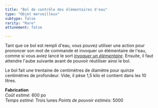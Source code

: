 ```yaml
---
title: "Bol de contrôle des élémentaires d'eau"
type: "Objet merveilleux"
subtype: false
rarity: "Rare"
attunement: false

---
```

Tant que ce bol est rempli d'eau, vous pouvez utiliser une action pour prononcer son mot de commande et invoquer un élémentaire de l'eau, comme si vous aviez lancé le sort [_invoquer un élémentaire_](/grimoire/invoquer-un-elementaire/). Ensuite, il faut attendre l'aube suivante avant de pouvoir réutiliser ainsi le bol.

Le bol fait une trentaine de centimètres de diamètre pour quinze centimètres de profondeur. Vide, il pèse 1,5 kilo et contient dans les 10 litres.  

**Fabrication**  
*Coût estimé*: 600 po  
*Temps estimé*: Trois lunes
*Points de pouvoir estimés*: 5000      
